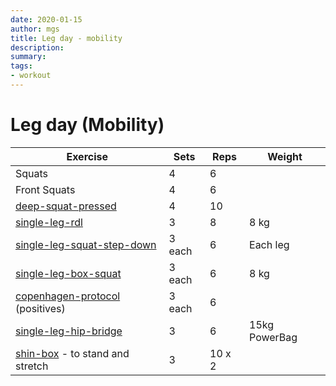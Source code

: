 ```yaml
---
date: 2020-01-15
author: mgs
title: Leg day - mobility
description: 
summary: 
tags: 
- workout
---
```

# Leg day (Mobility)
|Exercise |Sets  |Reps  |  Weight|
|--|--|--|--|
|Squats| 4 |6||
|Front Squats| 4 |6||
|[deep-squat-pressed](/deep-squat-pressed)| 4 |10||
|[single-leg-rdl](/single-leg-rdl)|3|8|8 kg|
|[single-leg-squat-step-down](/single-leg-squat-step-down)|3 each|6|Each leg
|[single-leg-box-squat](/single-leg-box-squat)|3 each|6|8 kg
|[copenhagen-protocol](/copenhagen-protocol) (positives)|3 each|6
|[single-leg-hip-bridge](/single-leg-hip-bridge)|3|6|15kg PowerBag
|[shin-box](/shin-box) - to stand and stretch|3|10 x 2
<!--stackedit_data:
eyJoaXN0b3J5IjpbLTEzNDczMDYxMzNdfQ==
-->